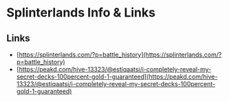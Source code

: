 
# Splinterlands Info & Links

## Links
-   [https://splinterlands.com/?p=battle_history](https://splinterlands.com/?p=battle_history)
-   [https://peakd.com/hive-13323/@estiqaatsi/i-completely-reveal-my-secret-decks-100percent-gold-1-guaranteed](https://peakd.com/hive-13323/@estiqaatsi/i-completely-reveal-my-secret-decks-100percent-gold-1-guaranteed)